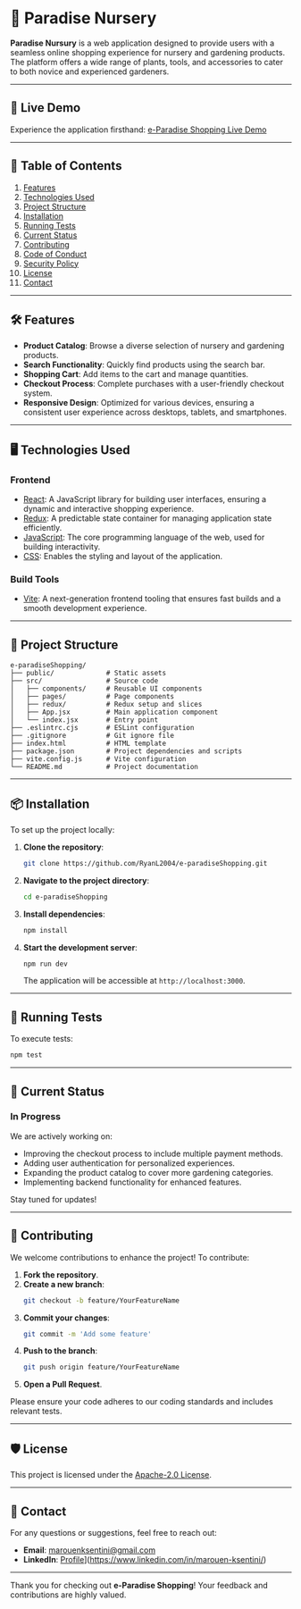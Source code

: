 # 🌿 Paradise Nursery

**Paradise Nursury** is a web application designed to provide users with a seamless online shopping experience for nursery and gardening products. The platform offers a wide range of plants, tools, and accessories to cater to both novice and experienced gardeners.

---

## 🚀 Live Demo

Experience the application firsthand: [e-Paradise Shopping Live Demo](https://marouenksentini.github.io/e-paradiseShopping-main/)

---

## 📜 Table of Contents

1. [Features](#-features)
2. [Technologies Used](#%EF%B8%8F-technologies-used)
3. [Project Structure](#-project-structure)
4. [Installation](#-installation)
5. [Running Tests](#-running-tests)
6. [Current Status](#-current-status)
7. [Contributing](#-contributing)
8. [Code of Conduct](#-code-of-conduct)
9. [Security Policy](#-security-policy)
10. [License](#-license)
11. [Contact](#-contact)

---

## 🛠️ Features

- **Product Catalog**: Browse a diverse selection of nursery and gardening products.
- **Search Functionality**: Quickly find products using the search bar.
- **Shopping Cart**: Add items to the cart and manage quantities.
- **Checkout Process**: Complete purchases with a user-friendly checkout system.
- **Responsive Design**: Optimized for various devices, ensuring a consistent user experience across desktops, tablets, and smartphones.

---

## 🖥️ Technologies Used

### **Frontend**

- [React](https://reactjs.org/): A JavaScript library for building user interfaces, ensuring a dynamic and interactive shopping experience.
- [Redux](https://redux.js.org/): A predictable state container for managing application state efficiently.
- [JavaScript](https://developer.mozilla.org/en-US/docs/Web/JavaScript): The core programming language of the web, used for building interactivity.
- [CSS](https://developer.mozilla.org/en-US/docs/Web/CSS): Enables the styling and layout of the application.

### **Build Tools**

- [Vite](https://vitejs.dev/): A next-generation frontend tooling that ensures fast builds and a smooth development experience.

---

## 📂 Project Structure

```
e-paradiseShopping/
├── public/             # Static assets
├── src/                # Source code
│   ├── components/     # Reusable UI components
│   ├── pages/          # Page components
│   ├── redux/          # Redux setup and slices
│   ├── App.jsx         # Main application component
│   └── index.jsx       # Entry point
├── .eslintrc.cjs       # ESLint configuration
├── .gitignore          # Git ignore file
├── index.html          # HTML template
├── package.json        # Project dependencies and scripts
├── vite.config.js      # Vite configuration
└── README.md           # Project documentation
```

---

## 📦 Installation

To set up the project locally:

1. **Clone the repository**:
   ```bash
   git clone https://github.com/RyanL2004/e-paradiseShopping.git
   ```
2. **Navigate to the project directory**:
   ```bash
   cd e-paradiseShopping
   ```
3. **Install dependencies**:
   ```bash
   npm install
   ```
4. **Start the development server**:
   ```bash
   npm run dev
   ```
   The application will be accessible at `http://localhost:3000`.

---

## 🧪 Running Tests

To execute tests:

```bash
npm test
```

---

## 🚧 Current Status

### In Progress

We are actively working on:

- Improving the checkout process to include multiple payment methods.
- Adding user authentication for personalized experiences.
- Expanding the product catalog to cover more gardening categories.
- Implementing backend functionality for enhanced features.

Stay tuned for updates!

---

## 🤝 Contributing

We welcome contributions to enhance the project! To contribute:

1. **Fork the repository**.
2. **Create a new branch**:
   ```bash
   git checkout -b feature/YourFeatureName
   ```
3. **Commit your changes**:
   ```bash
   git commit -m 'Add some feature'
   ```
4. **Push to the branch**:
   ```bash
   git push origin feature/YourFeatureName
   ```
5. **Open a Pull Request**.

Please ensure your code adheres to our coding standards and includes relevant tests.

---

## 🛡️ License

This project is licensed under the [Apache-2.0 License](LICENSE).

---

## 📧 Contact

For any questions or suggestions, feel free to reach out:

- **Email**: marouenksentini@gmail.com
- **LinkedIn**: [Profile]([https://www.linkedin.com/in/rayan-louahche/)](https://www.linkedin.com/in/marouen-ksentini/)

---

Thank you for checking out **e-Paradise Shopping**! Your feedback and contributions are highly valued.
